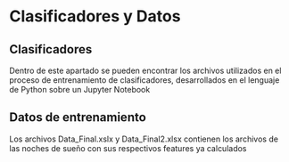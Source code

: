<h1>Clasificadores y Datos</h1>
<h2>Clasificadores</h2>
Dentro de este apartado se pueden encontrar los archivos utilizados en el proceso de entrenamiento de clasificadores, desarrollados en el lenguaje de Python sobre un Jupyter Notebook
<h2>Datos de entrenamiento</h2>
Los archivos Data_Final.xslx y Data_Final2.xlsx contienen los archivos de las noches de sueño con sus respectivos features ya calculados
